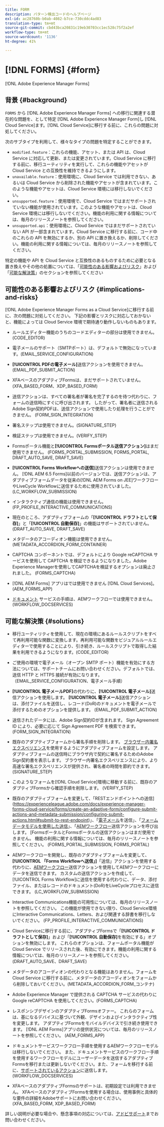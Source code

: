 ```yaml
---
title: FORM
description: パターン検出コードのヘルプページ
exl-id: ac28760b-b0ab-4082-b7ce-730cddc4ad83
translation-type: tm+mt
source-git-commit: cbd43bca20831c19eb30703cc1ec528c75f2a2ef
workflow-type: tm+mt
source-wordcount: '1136'
ht-degree: 41%

---
```


# [!DNL FORMS] {#form}

[!DNL Adobe Experience Manager Forms]

## 背景 {#background}

`FORMS` から [!DNL Adobe Experience Manager Forms] への移行に関連する潜在的な問題を、として特定 [!DNL Adobe Experience Manager Form]し [!DNL Cloud Service]ます。[!DNL Cloud Service]に移行する前に、これらの問題に対処してください。

次のサブタイプを利用して、様々なタイプの問題を特定することができます。

* `modified.feature`：これらの機能、アセット、または API は、Cloud Service に対応して更新、または変更されています。Cloud Service に移行する前に、移行ユーティリティを実行して、これらの機能やアセットが Cloud Service との互換性を維持できるようにします。
* `unavailable.feature`：使用環境に、Cloud Service では利用できない、あるいは Cloud Service から削除された機能やアセットが含まれています。このような機能やアセットは、Cloud Service 環境には移行しないでください。
* `unsupported.feature`：使用環境で、Cloud Service ではまだサポートされていない機能が使用されています。このような機能やアセットは、Cloud Service 環境には移行しないでください。機能の利用に関する情報については、毎月のリリースノートを参照してください。
* `unsupported.api`：使用環境に、Cloud Service ではまだサポートされていない API が一部含まれています。Cloud Service に移行する前に、コード中のこれらの API を無効にするか、別の API に置き換えるか、削除してください。機能の利用に関する情報については、毎月のリリースノートを参照してください。

特定の機能や API を Cloud Service と互換性のあるものするために必要となる置き換えやその他の処置については、「[可能性のある影響およびリスク](#implications-and-risks)」および「[可能な解決策](#solutions)」のセクションを参照してください

## 可能性のある影響およびリスク {#implications-and-risks}

[!DNL Adobe Experience Manager Forms as a Cloud Service]に移行する前に、次の問題に対処してください。 下記の影響とリスクに対応しておかないと、機能によっては Cloud Service 環境で期待通り動作しないものもあります。

* ルールエディター機能のうちのコードエディターの部分は使用できません。(CODE_EDITOR)

* 電子メールのサポート（SMTPポート）は、デフォルトで無効になっています。(EMAIL_SERVICE_CONFIGURATION)

* **[!UICONTROL PDFの電子メール]**&#x200B;送信アクションを使用できません。(EMAIL_PDF_SUBMIT_ACTION)

* XFAベースのアダプティブFormsは、まだサポートされていません。 (XFA_BASED_FORM、XDP_BASED_FORM)

* 送信アクションは、すべての署名者が署名を完了するのを待つ代わりに、フォームの送信時にすぐに呼び出されます。 したがって、署名者に送信されるAdobe Sign契約PDFは、送信アクションで使用したり処理を行うことができません。 (FORM_SIGN_INTEGRATION)

* 署名ステップは使用できません。(SIGNATURE_STEP)

* 検証ステップは使用できません。(VERIFY_STEP)

* Formsポータル機能と&#x200B;**[!UICONTROL Formsポータル送信アクション]**&#x200B;はまだ使用できません。 (FORMS_PORTAL_SUBMISSION, FORMS_PORTAL, DRAFT_AUTO_SAVE, DRAFT_SAVE)

* **[!UICONTROL Forms Workflowへの送信]**&#x200B;送信アクションは使用できません。 [!DNL AEM 6.5 Forms]以前のバージョンでは、送信アクションは、アダプティブフォームデータを従来の[!DNL AEM Forms on JEE]ワークフローやLiveCycle Workflowに送信するために使用されていました。 (LC_WORKFLOW_SUBMISSION)

* インタラクティブ通信の機能は使用できません。(FP_PROFILE_INTERACTIVE_COMMUNICATIONS)

* 現在のところ、アダプティブフォームの「**[!UICONTROL ドラフトとして保存]**」と「**[!UICONTROL 自動保存]**」の機能はサポートされていません。(DRAFT_AUTO_SAVE, DRAFT_SAVE)

* メタデータのアコーディオン機能は使用できません。(METADATA_ACCORDION_FORM_CONTAINER)

* CAPTCHA コンポーネントでは、デフォルトにより Google reCAPTCHA サービスを使用して CAPTCHA を検証できるようになりました。Adobe Experience Managerを使用してCAPTCHAを検証するオプションは廃止されました。 (FORMS_CAPTCHA)

* [!DNL AEM Forms] アプリはでは使用できません [!DNL Cloud Services]。(AEM_FORMS_APP)

* [ドキュメント](https://experienceleague.adobe.com/docs/experience-manager-65/forms/install-aem-forms/osgi-installation/install-configure-document-services.html?lang=en#deployment-topology) サービスの手順は、AEMワークフローでは使用できません。(WORKFLOW_DOCSERVICES)

## 可能な解決策 {#solutions}

* 移行ユーティリティを使用して、現在の環境にあるルールスクリプトをすべて再利用可能な関数に変換します。再利用可能な関数をビジュアルルールエディターで使用することにより、引き続き、ルールスクリプトで取得した結果を利用できるようになります。(CODE_EDITOR)

* ご使用の環境で電子メール（オープン SMTP ポート）機能を有効にする方法については、サポートチームにお問い合わせください。デフォルトでは、送信 HTTP と HTTPS 接続が有効になります。（EMAIL_SERVICE_CONFIGURATION、電子メール手順）

* **[!UICONTROL 電子メールPDF]**&#x200B;の代わりに、**[!UICONTROL 電子メール]**&#x200B;送信アクションを使用します。 **[!UICONTROL 電子メール]**&#x200B;送信アクションは、添付ファイルを送信し、レコード(DoR)のドキュメントを電子メールで添付するためのオプションを提供します。 (EMAIL_PDF_SUBMIT_ACTION)

* 送信されたデータには、Adobe Sign契約IDが含まれます。 Sign Agreement ID により、必要に応じて Sign Agreement PDF を検索できます。(FORM_SIGN_INTEGRATION)

* 既存のアダプティブフォームから署名手順を削除します。 [ブラウザー内署名エクスペリエンス](https://medium.com/adobetech/using-adobe-sign-to-e-sign-an-adaptive-form-heres-the-best-way-to-do-it-dc3e15f9b684)を使用するようにアダプティブフォームを設定します。 アダプティブフォームの送信時にブラウザ内で契約に署名するためのAdobe Sign契約書を表示します。 ブラウザー内署名エクスペリエンスにより、より高速な署名エクスペリエンスが提供され、署名者の時間を節約できます。 (SIGNATURE_STEP)

* このようなフォームを[!DNL Cloud Service]環境に移動する前に、既存のアダプティブFormsから確認手順を削除します。 (VERIFY_STEP)

* 既存のアダプティブフォームを変更して、「RESTエンドポイントへの送信](https://experienceleague.adobe.com/docs/experience-manager-forms-cloud-service/forms/create-an-adaptive-form/configure-submit-actions-and-metadata-submission/configuring-submit-actions.html#submit-to-rest-endpoint)」、「[電子メール](https://experienceleague.adobe.com/docs/experience-manager-forms-cloud-service/forms/create-an-adaptive-form/configure-submit-actions-and-metadata-submission/configuring-submit-actions.html#send-email)を送信」、「[フォームデータモデルを使用した送信](https://experienceleague.adobe.com/docs/experience-manager-forms-cloud-service/forms/create-an-adaptive-form/configure-submit-actions-and-metadata-submission/configuring-submit-actions.html#submit-using-form-data-model)」、「[AEMワークフロー](https://experienceleague.adobe.com/docs/experience-manager-forms-cloud-service/forms/create-an-adaptive-form/configure-submit-actions-and-metadata-submission/configuring-submit-actions.html#invoke-an-aem-workflow)送信アクションを呼び出します。 [FormsポータルとFormsポータルの送信アクションはまだ使用できません。 機能の利用に関する情報については、毎月のリリースノートを参照してください。 (FORMS_PORTAL_SUBMISSION, FORMS_PORTAL)

* AEMワークフローを開発し、既存のアダプティブフォームを変更して、**[!UICONTROL 「Forms Workflowへ送信」]**「送信」アクションを使用する代わりに、[AEMワークフロー](https://experienceleague.adobe.com/docs/experience-manager-forms-cloud-service/forms/create-an-adaptive-form/configure-submit-actions-and-metadata-submission/configuring-submit-actions.html#invoke-an-aem-workflow)送信アクションを使用してAEMワークフローにデータを送信できます。 カスタムの送信アクションを作成して、[!UICONTROL Forms Workflow]に送信を使用する代わりに、データ、添付ファイル、またはレコードのドキュメント(DoR)をLiveCycleプロセスに送信できます。 (LC_WORKFLOW_SUBMISSION)

* Interactive Communications機能の可用性については、毎月のリリースノートを参照してください。 この機能が使用できない限り、Cloud Service環境にInteractive Communications、Letters、および関連する辞書を移行しないでください。 (FP_PROFILE_INTERACTIVE_COMMUNICATIONS)

* Cloud Serviceに移行する前に、アダプティブFormsで「**[!UICONTROL ドラフトとして保存]**」および「**[!UICONTROL 自動保存]**&#x200B;を有効にする」オプションを無効にします。 これらのオプションは、フォームポータル機能が Cloud Service でリリースされた後、有効にできます。機能の利用に関する情報については、毎月のリリースノートを参照してください。 (DRAFT_AUTO_SAVE、DRAFT_SAVE)

* メタデータのアコーディオンの代わりとなる機能はありません。フォームを Cloud Service に移行する前に、メタデータのアコーディオンをフォームから削除しておいてください。(METADATA_ACCORDION_FORM_コンテナ)

* Adobe Experience Manager で提供される CAPTCHA サービスの代わりに Google reCAPTCHA を使用してください。(FORMS_CAPTCHA)

* レスポンシブデザインのアダプティブFormsオファー。 これらのフォームは、基になるデバイスに基づいて外観、デザインおよびインタラクティブ性を変更します。 アダプティブFormsをモバイルデバイスで引き続き使用できます。 [!DNL AEM Forms]アプリの提供状況については、毎月のリリースノートを参照してください。 (AEM_FORMS_APP)

* ドキュメントサービスワークフロー手順を使用するAEMワークフローモデルは移行しないでください。 また、ドキュメントサービスのワークフロー手順を使用するワークフローモデルにユーザーデータを送信するアダプティブFormsを移行または更新しないでください。また、フォームを移行する前に、[サポートされているアクション](https://experienceleague.adobe.com/docs/experience-manager-forms-cloud-service/forms/create-an-adaptive-form/configure-submit-actions-and-metadata-submission/configuring-submit-actions.html)に送信します。 (WORKFLOW_DOCSERVICES)

* XFAベースのアダプティブFormsのサポートは、初期設定では利用できません。 XFAベースのアダプティブFormsを使用する場合は、使用事例と具体的な要件の詳細をAdobeサポートにお問い合わせください。(XFA_BASED_FORM, XDP_BASED_FORM)

詳しい説明が必要な場合や、懸念事項の対応については、[アドビサポート](https://helpx.adobe.com/jp/enterprise/using/support-for-experience-cloud.html)までお問い合わせください。
